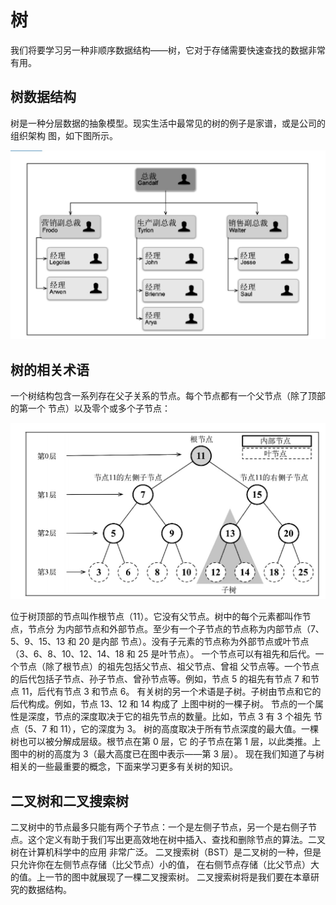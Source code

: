 # 树
我们将要学习另一种非顺序数据结构——树，它对于存储需要快速查找的数据非常有用。

## 树数据结构
树是一种分层数据的抽象模型。现实生活中最常见的树的例子是家谱，或是公司的组织架构
图，如下图所示。

![tree1](./images/tree1.jpg) 

## 树的相关术语
一个树结构包含一系列存在父子关系的节点。每个节点都有一个父节点（除了顶部的第一个
节点）以及零个或多个子节点：

![tree2](./images/tree2.jpg) 

位于树顶部的节点叫作根节点（11）。它没有父节点。树中的每个元素都叫作节点，节点分
为内部节点和外部节点。至少有一个子节点的节点称为内部节点（7、5、9、15、13 和 20 是内部
节点）。没有子元素的节点称为外部节点或叶节点（3、6、8、10、12、14、18 和 25 是叶节点）。
一个节点可以有祖先和后代。一个节点（除了根节点）的祖先包括父节点、祖父节点、曾祖
父节点等。一个节点的后代包括子节点、孙子节点、曾孙节点等。例如，节点 5 的祖先有节点 7
和节点 11，后代有节点 3 和节点 6。
有关树的另一个术语是子树。子树由节点和它的后代构成。例如，节点 13、12 和 14 构成了
上图中树的一棵子树。
节点的一个属性是深度，节点的深度取决于它的祖先节点的数量。比如，节点 3 有 3 个祖先
节点（5、7 和 11），它的深度为 3。
树的高度取决于所有节点深度的最大值。一棵树也可以被分解成层级。根节点在第 0 层，它
的子节点在第 1 层，以此类推。上图中的树的高度为 3（最大高度已在图中表示——第 3 层）。
现在我们知道了与树相关的一些最重要的概念，下面来学习更多有关树的知识。

## 二叉树和二叉搜索树
二叉树中的节点最多只能有两个子节点：一个是左侧子节点，另一个是右侧子节点。这个定义有助于我们写出更高效地在树中插入、查找和删除节点的算法。二叉树在计算机科学中的应用
非常广泛。
二叉搜索树（BST）是二叉树的一种，但是只允许你在左侧节点存储（比父节点）小的值，
在右侧节点存储（比父节点）大的值。上一节的图中就展现了一棵二叉搜索树。
二叉搜索树将是我们要在本章研究的数据结构。